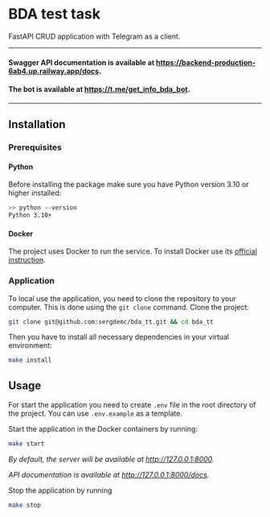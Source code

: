# BDA test task
FastAPI CRUD application with Telegram as a client.
___
#### Swagger API documentation is available at https://backend-production-6ab4.up.railway.app/docs.

#### The bot is available at https://t.me/get_info_bda_bot.
___

## Installation

### Prerequisites

#### Python

Before installing the package make sure you have Python version 3.10 or higher installed:

```bash
>> python --version
Python 3.10+
```

#### Docker

The project uses Docker to run the service. To install Docker use its [official instruction](https://docs.docker.com/get-docker/).

### Application

To local use the application, you need to clone the repository to your computer. This is done using the `git clone` command. Clone the project:

```bash
git clone git@github.com:sergdemc/bda_tt.git && cd bda_tt
```

Then you have to install all necessary dependencies in your virtual environment:

```bash
make install
```

## Usage

For start the application you need to create `.env` file in the root directory of the project. You can use `.env.example` as a template.

Start the application in the Docker containers by running:
```bash
make start
```
_By default, the server will be available at http://127.0.0.1:8000._

_API documentation is available at http://127.0.0.1:8000/docs._

Stop the application by running
```bash
make stop
```
